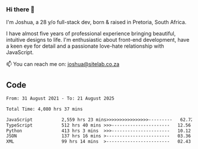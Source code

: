 ### Hi there 👋

I'm Joshua, a 28 y/o full-stack dev, born & raised in Pretoria, South Africa. 

I have almost five years of professional experience bringing beautiful, intuitive designs to life. I'm enthusiastic about front-end development, have a keen eye for detail and a passionate love-hate relationship with JavaScript.

📫 You can reach me on: joshua@sitelab.co.za

## **Code**

<!--START_SECTION:waka-->

```txt
From: 31 August 2021 - To: 21 August 2025

Total Time: 4,080 hrs 37 mins

JavaScript           2,559 hrs 23 mins>>>>>>>>>>>>>>>>---------   62.72 %
TypeScript           512 hrs 40 mins >>>----------------------   12.56 %
Python               413 hrs 3 mins  >>>----------------------   10.12 %
JSON                 137 hrs 16 mins >------------------------   03.36 %
XML                  99 hrs 14 mins  >------------------------   02.43 %
```

<!--END_SECTION:waka-->
